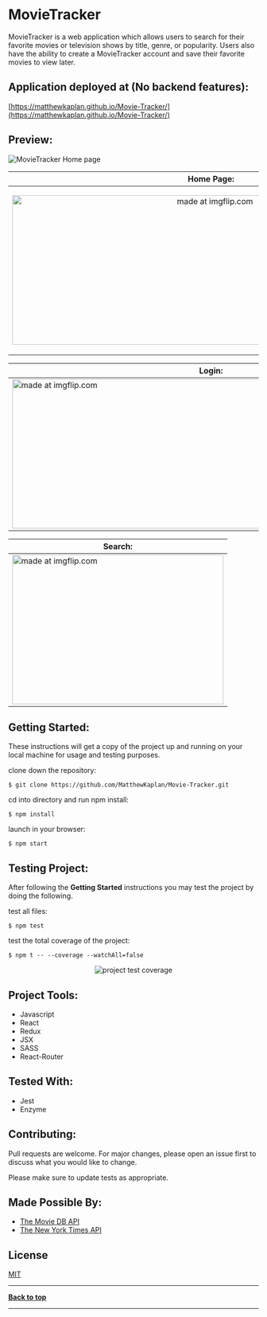 # MovieTracker

MovieTracker is a web application which allows users to search for their favorite movies or television shows by title, genre, or popularity. Users also have the ability to create a MovieTracker account and save their favorite movies to view later.

## Application deployed at (No backend features): 

[https://matthewkaplan.github.io/Movie-Tracker/](https://matthewkaplan.github.io/Movie-Tracker/)

## Preview: 

<img src="src/assets/media/MovieTracker-HomePage.jpg" alt="MovieTracker Home page">

| Home Page:  | Register: |
| ------------- | ------------- |
| <p align="center"><a href="https://imgflip.com/gif/31lf53"><img src="https://i.imgflip.com/31lf53.gif" title="made at imgflip.com" width="800" height="300"/></a></p>  | <p align="center"><a href="https://imgflip.com/gif/31nlou"><img src="https://i.imgflip.com/31nlou.gif" title="made at imgflip.com" width="800" height="300"/></a></p>  |

| Login:  | Favorite: |
| ------------- | ------------- |
| <a href="https://imgflip.com/gif/31nmfd"><img src="https://i.imgflip.com/31nmfd.gif" title="made at imgflip.com" width="800" height="300"/></a>  | <a href="https://imgflip.com/gif/31nn4u"><img src="https://i.imgflip.com/31nn4u.gif" title="made at imgflip.com" width="800" height="300"/></a>  |

| Search:  |
| ------------- |
| <a href="https://imgflip.com/gif/31nnt4"><img src="https://i.imgflip.com/31nnt4.gif" title="made at imgflip.com" width="425" height="300" /></a>  |

## Getting Started:

These instructions will get a copy of the project up and running on your local machine for usage and testing purposes.

clone down the repository:
```
$ git clone https://github.com/MatthewKaplan/Movie-Tracker.git
```

cd into directory and run npm install:
```
$ npm install
```

launch in your browser:
```
$ npm start
```

## Testing Project:

After following the <b>Getting Started</b> instructions you may test the project by doing the following.

test all files:

```
$ npm test
```

test the total coverage of the project:

```
$ npm t -- --coverage --watchAll=false
```

<p align="center">
  <img src="https://i.imgur.com/AaqKyle.png" alt="project test coverage">
</p>

## Project Tools:
- Javascript
- React
- Redux
- JSX
- SASS
- React-Router

## Tested With:
- Jest
- Enzyme

## Contributing:

Pull requests are welcome. For major changes, please open an issue first to discuss what you would like to change.

Please make sure to update tests as appropriate.

## Made Possible By: 

- [The Movie DB API](https://www.themoviedb.org/)
- [The New York Times API](https://developer.nytimes.com/)

## License

[MIT](https://choosealicense.com/licenses/mit/)

---

**[Back to top](https://github.com/MatthewKaplan/Movie-Tracker#movietracker)**

---